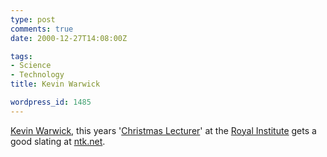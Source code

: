 ```yaml
---
type: post
comments: true
date: 2000-12-27T14:08:00Z

tags:
- Science
- Technology
title: Kevin Warwick

wordpress_id: 1485
---
```


[Kevin Warwick](http://www.kevinwarwick.org), this years '[Christmas Lecturer](http://www.ri.ac.uk/Christmas/details2000.html)' at the [Royal Institute](http://www.ri.ac.uk) gets a good slating at [ntk.net](http://www.ntk.net/?back=2000/now1222.txt&line=70#l).
